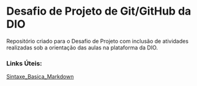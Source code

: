 # Desafio de Projeto de Git/GitHub da DIO
Repositório criado para o Desafio de Projeto com inclusão de atividades realizadas sob a orientação das aulas na plataforma da DIO.

### Links Úteis:
[Sintaxe_Basica_Markdown](https://www.markdownguide.org/basic-syntax/)

